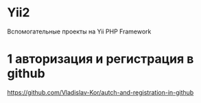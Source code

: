 # Yii2
Вспомогательные проекты на Yii PHP Framework

# 1 авторизация и регистрация в github
https://github.com/Vladislav-Kor/autch-and-registration-in-github

